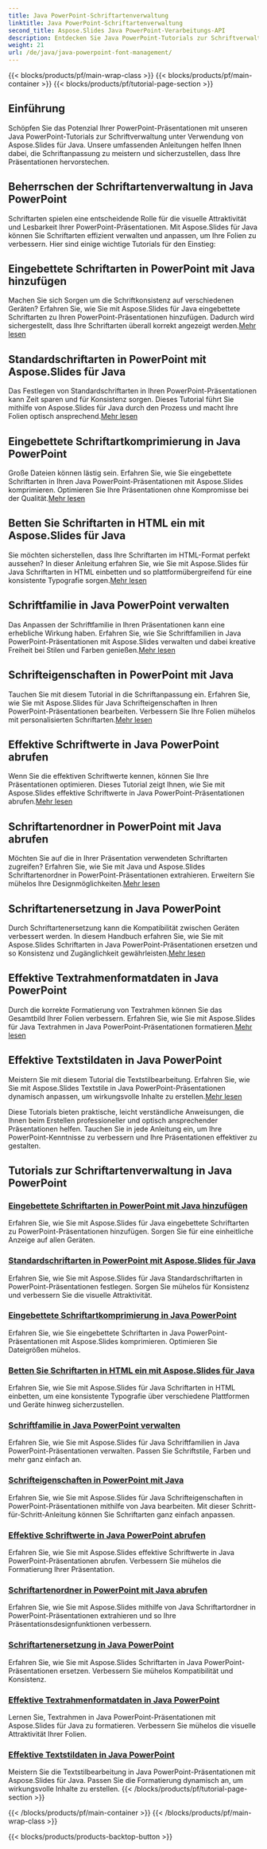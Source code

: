 ```yaml
---
title: Java PowerPoint-Schriftartenverwaltung
linktitle: Java PowerPoint-Schriftartenverwaltung
second_title: Aspose.Slides Java PowerPoint-Verarbeitungs-API
description: Entdecken Sie Java PowerPoint-Tutorials zur Schriftverwaltung mit Aspose.Slides für Java. Lernen Sie Einbettungs-, Komprimierungs- und Anpassungstechniken, um Präsentationen zu verbessern.
weight: 21
url: /de/java/java-powerpoint-font-management/
---
```


{{< blocks/products/pf/main-wrap-class >}}
{{< blocks/products/pf/main-container >}}
{{< blocks/products/pf/tutorial-page-section >}}

## Einführung

Schöpfen Sie das Potenzial Ihrer PowerPoint-Präsentationen mit unseren Java PowerPoint-Tutorials zur Schriftverwaltung unter Verwendung von Aspose.Slides für Java. Unsere umfassenden Anleitungen helfen Ihnen dabei, die Schriftanpassung zu meistern und sicherzustellen, dass Ihre Präsentationen hervorstechen.

## Beherrschen der Schriftartenverwaltung in Java PowerPoint

Schriftarten spielen eine entscheidende Rolle für die visuelle Attraktivität und Lesbarkeit Ihrer PowerPoint-Präsentationen. Mit Aspose.Slides für Java können Sie Schriftarten effizient verwalten und anpassen, um Ihre Folien zu verbessern. Hier sind einige wichtige Tutorials für den Einstieg:

## Eingebettete Schriftarten in PowerPoint mit Java hinzufügen
 Machen Sie sich Sorgen um die Schriftkonsistenz auf verschiedenen Geräten? Erfahren Sie, wie Sie mit Aspose.Slides für Java eingebettete Schriftarten zu Ihren PowerPoint-Präsentationen hinzufügen. Dadurch wird sichergestellt, dass Ihre Schriftarten überall korrekt angezeigt werden.[Mehr lesen](./add-embedded-fonts-powerpoint-java/)

## Standardschriftarten in PowerPoint mit Aspose.Slides für Java
Das Festlegen von Standardschriftarten in Ihren PowerPoint-Präsentationen kann Zeit sparen und für Konsistenz sorgen. Dieses Tutorial führt Sie mithilfe von Aspose.Slides für Java durch den Prozess und macht Ihre Folien optisch ansprechend.[Mehr lesen](./default-fonts-powerpoint/)

## Eingebettete Schriftartkomprimierung in Java PowerPoint
 Große Dateien können lästig sein. Erfahren Sie, wie Sie eingebettete Schriftarten in Ihren Java PowerPoint-Präsentationen mit Aspose.Slides komprimieren. Optimieren Sie Ihre Präsentationen ohne Kompromisse bei der Qualität.[Mehr lesen](./embedded-font-compression-java-powerpoint/)

## Betten Sie Schriftarten in HTML ein mit Aspose.Slides für Java
 Sie möchten sicherstellen, dass Ihre Schriftarten im HTML-Format perfekt aussehen? In dieser Anleitung erfahren Sie, wie Sie mit Aspose.Slides für Java Schriftarten in HTML einbetten und so plattformübergreifend für eine konsistente Typografie sorgen.[Mehr lesen](./embed-fonts-in-html/)

## Schriftfamilie in Java PowerPoint verwalten
 Das Anpassen der Schriftfamilie in Ihren Präsentationen kann eine erhebliche Wirkung haben. Erfahren Sie, wie Sie Schriftfamilien in Java PowerPoint-Präsentationen mit Aspose.Slides verwalten und dabei kreative Freiheit bei Stilen und Farben genießen.[Mehr lesen](./manage-font-family-java-powerpoint/)

## Schrifteigenschaften in PowerPoint mit Java
 Tauchen Sie mit diesem Tutorial in die Schriftanpassung ein. Erfahren Sie, wie Sie mit Aspose.Slides für Java Schrifteigenschaften in Ihren PowerPoint-Präsentationen bearbeiten. Verbessern Sie Ihre Folien mühelos mit personalisierten Schriftarten.[Mehr lesen](./font-properties-powerpoint-java/)

## Effektive Schriftwerte in Java PowerPoint abrufen
 Wenn Sie die effektiven Schriftwerte kennen, können Sie Ihre Präsentationen optimieren. Dieses Tutorial zeigt Ihnen, wie Sie mit Aspose.Slides effektive Schriftwerte in Java PowerPoint-Präsentationen abrufen.[Mehr lesen](./get-effective-font-values-java-powerpoint/)

## Schriftartenordner in PowerPoint mit Java abrufen
 Möchten Sie auf die in Ihrer Präsentation verwendeten Schriftarten zugreifen? Erfahren Sie, wie Sie mit Java und Aspose.Slides Schriftartenordner in PowerPoint-Präsentationen extrahieren. Erweitern Sie mühelos Ihre Designmöglichkeiten.[Mehr lesen](./get-fonts-folders-powerpoint-java/)

## Schriftartenersetzung in Java PowerPoint
 Durch Schriftartenersetzung kann die Kompatibilität zwischen Geräten verbessert werden. In diesem Handbuch erfahren Sie, wie Sie mit Aspose.Slides Schriftarten in Java PowerPoint-Präsentationen ersetzen und so Konsistenz und Zugänglichkeit gewährleisten.[Mehr lesen](./fonts-substitution-java-powerpoint/)

## Effektive Textrahmenformatdaten in Java PowerPoint
 Durch die korrekte Formatierung von Textrahmen können Sie das Gesamtbild Ihrer Folien verbessern. Erfahren Sie, wie Sie mit Aspose.Slides für Java Textrahmen in Java PowerPoint-Präsentationen formatieren.[Mehr lesen](./effective-text-frame-format-data-java-powerpoint/)

## Effektive Textstildaten in Java PowerPoint
 Meistern Sie mit diesem Tutorial die Textstilbearbeitung. Erfahren Sie, wie Sie mit Aspose.Slides Textstile in Java PowerPoint-Präsentationen dynamisch anpassen, um wirkungsvolle Inhalte zu erstellen.[Mehr lesen](./effective-text-style-data-java-powerpoint/)

Diese Tutorials bieten praktische, leicht verständliche Anweisungen, die Ihnen beim Erstellen professioneller und optisch ansprechender Präsentationen helfen. Tauchen Sie in jede Anleitung ein, um Ihre PowerPoint-Kenntnisse zu verbessern und Ihre Präsentationen effektiver zu gestalten.
## Tutorials zur Schriftartenverwaltung in Java PowerPoint
### [Eingebettete Schriftarten in PowerPoint mit Java hinzufügen](./add-embedded-fonts-powerpoint-java/)
Erfahren Sie, wie Sie mit Aspose.Slides für Java eingebettete Schriftarten zu PowerPoint-Präsentationen hinzufügen. Sorgen Sie für eine einheitliche Anzeige auf allen Geräten.
### [Standardschriftarten in PowerPoint mit Aspose.Slides für Java](./default-fonts-powerpoint/)
Erfahren Sie, wie Sie mit Aspose.Slides für Java Standardschriftarten in PowerPoint-Präsentationen festlegen. Sorgen Sie mühelos für Konsistenz und verbessern Sie die visuelle Attraktivität.
### [Eingebettete Schriftartkomprimierung in Java PowerPoint](./embedded-font-compression-java-powerpoint/)
Erfahren Sie, wie Sie eingebettete Schriftarten in Java PowerPoint-Präsentationen mit Aspose.Slides komprimieren. Optimieren Sie Dateigrößen mühelos.
### [Betten Sie Schriftarten in HTML ein mit Aspose.Slides für Java](./embed-fonts-in-html/)
Erfahren Sie, wie Sie mit Aspose.Slides für Java Schriftarten in HTML einbetten, um eine konsistente Typografie über verschiedene Plattformen und Geräte hinweg sicherzustellen.
### [Schriftfamilie in Java PowerPoint verwalten](./manage-font-family-java-powerpoint/)
Erfahren Sie, wie Sie mit Aspose.Slides für Java Schriftfamilien in Java PowerPoint-Präsentationen verwalten. Passen Sie Schriftstile, Farben und mehr ganz einfach an.
### [Schrifteigenschaften in PowerPoint mit Java](./font-properties-powerpoint-java/)
Erfahren Sie, wie Sie mit Aspose.Slides für Java Schrifteigenschaften in PowerPoint-Präsentationen mithilfe von Java bearbeiten. Mit dieser Schritt-für-Schritt-Anleitung können Sie Schriftarten ganz einfach anpassen.
### [Effektive Schriftwerte in Java PowerPoint abrufen](./get-effective-font-values-java-powerpoint/)
Erfahren Sie, wie Sie mit Aspose.Slides effektive Schriftwerte in Java PowerPoint-Präsentationen abrufen. Verbessern Sie mühelos die Formatierung Ihrer Präsentation.
### [Schriftartenordner in PowerPoint mit Java abrufen](./get-fonts-folders-powerpoint-java/)
Erfahren Sie, wie Sie mit Aspose.Slides mithilfe von Java Schriftartordner in PowerPoint-Präsentationen extrahieren und so Ihre Präsentationsdesignfunktionen verbessern.
### [Schriftartenersetzung in Java PowerPoint](./fonts-substitution-java-powerpoint/)
Erfahren Sie, wie Sie mit Aspose.Slides Schriftarten in Java PowerPoint-Präsentationen ersetzen. Verbessern Sie mühelos Kompatibilität und Konsistenz.
### [Effektive Textrahmenformatdaten in Java PowerPoint](./effective-text-frame-format-data-java-powerpoint/)
Lernen Sie, Textrahmen in Java PowerPoint-Präsentationen mit Aspose.Slides für Java zu formatieren. Verbessern Sie mühelos die visuelle Attraktivität Ihrer Folien.
### [Effektive Textstildaten in Java PowerPoint](./effective-text-style-data-java-powerpoint/)
Meistern Sie die Textstilbearbeitung in Java PowerPoint-Präsentationen mit Aspose.Slides für Java. Passen Sie die Formatierung dynamisch an, um wirkungsvolle Inhalte zu erstellen.
{{< /blocks/products/pf/tutorial-page-section >}}

{{< /blocks/products/pf/main-container >}}
{{< /blocks/products/pf/main-wrap-class >}}

{{< blocks/products/products-backtop-button >}}
